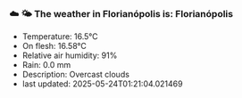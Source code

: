### ☁️ 🌤️  The weather in Florianópolis is: Florianópolis

- Temperature: 16.5°C
- On flesh: 16.58°C
- Relative air humidity: 91%
- Rain: 0.0 mm
- Description: Overcast clouds
- last updated: 2025-05-24T01:21:04.021469
